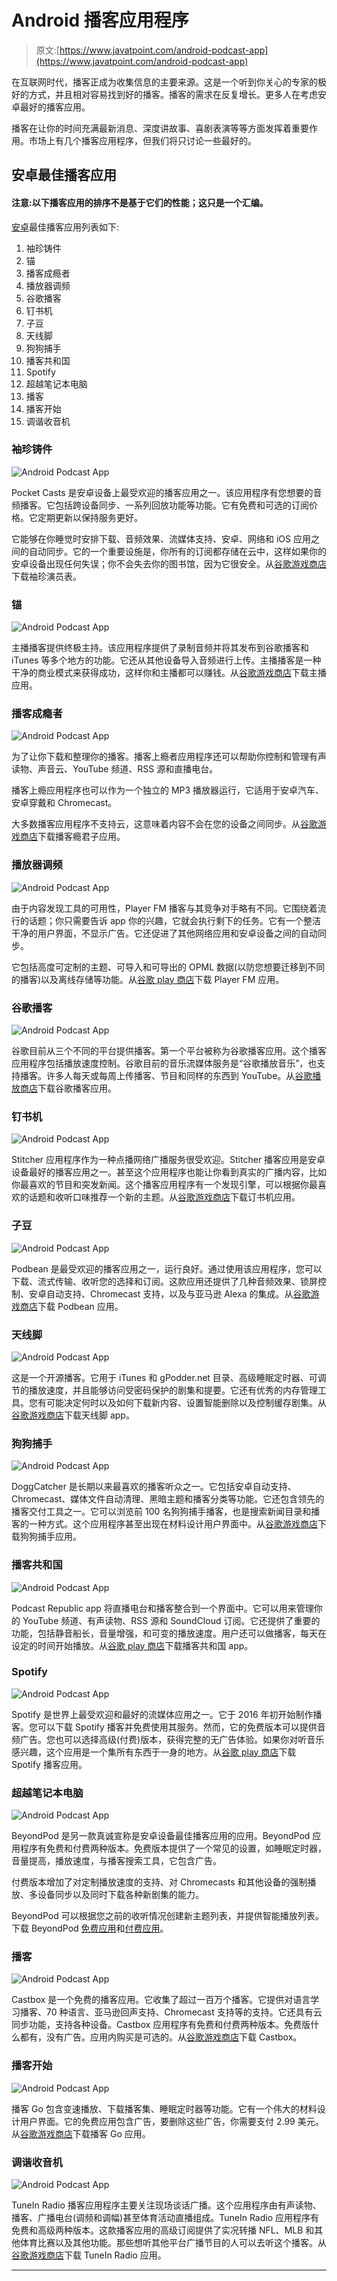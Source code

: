 # Android 播客应用程序

> 原文:[https://www.javatpoint.com/android-podcast-app](https://www.javatpoint.com/android-podcast-app)

在互联网时代，播客正成为收集信息的主要来源。这是一个听到你关心的专家的极好的方式，并且相对容易找到好的播客。播客的需求在反复增长。更多人在考虑安卓最好的播客应用。

播客在让你的时间充满最新消息、深度讲故事、喜剧表演等等方面发挥着重要作用。市场上有几个播客应用程序，但我们将只讨论一些最好的。

## 安卓最佳播客应用

#### 注意:以下播客应用的排序不是基于它们的性能；这只是一个汇编。

[安卓](https://www.javatpoint.com/android-tutorial)最佳播客应用列表如下:

1.  袖珍铸件
2.  锚
3.  播客成瘾者
4.  播放器调频
5.  谷歌播客
6.  钉书机
7.  子豆
8.  天线脚
9.  狗狗捕手
10.  播客共和国
11.  Spotify
12.  超越笔记本电脑
13.  播客
14.  播客开始
15.  调谐收音机

### 袖珍铸件

![Android Podcast App](../Images/3bd6c2c2924161d4e494277554518b79.png)

Pocket Casts 是安卓设备上最受欢迎的播客应用之一。该应用程序有您想要的音频播客。它包括跨设备同步、一系列回放功能等功能。它有免费和可选的订阅价格。它定期更新以保持服务更好。

它能够在你睡觉时安排下载、音频效果、流媒体支持、安卓、网络和 iOS 应用之间的自动同步。它的一个重要设施是，你所有的订阅都存储在云中，这样如果你的安卓设备出现任何失误；你不会失去你的图书馆，因为它很安全。从[谷歌游戏商店](https://play.google.com/store/apps/details?id=au.com.shiftyjelly.pocketcasts)下载袖珍演员表。

### 锚

![Android Podcast App](../Images/5ecdccbf08fc540d4e1b60bcd0316afc.png)

主播播客提供终极主持。该应用程序提供了录制音频并将其发布到谷歌播客和 iTunes 等多个地方的功能。它还从其他设备导入音频进行上传。主播播客是一种干净的商业模式来获得成功，这样你和主播都可以赚钱。从[谷歌游戏商店](https://play.google.com/store/apps/details?id=fm.anchor.android)下载主播应用。

### 播客成瘾者

![Android Podcast App](../Images/de4c74d7146a0a045c05165706e73040.png)

为了让你下载和整理你的播客。播客上瘾者应用程序还可以帮助你控制和管理有声读物、声音云、YouTube 频道、RSS 源和直播电台。

播客上瘾应用程序也可以作为一个独立的 MP3 播放器运行，它适用于安卓汽车、安卓穿戴和 Chromecast。

大多数播客应用程序不支持云，这意味着内容不会在您的设备之间同步。从[谷歌游戏商店](https://play.google.com/store/apps/details?id=com.bambuna.podcastaddict)下载播客瘾君子应用。

### 播放器调频

![Android Podcast App](../Images/b7443afeb1adf2ffdb7c63993792db99.png)

由于内容发现工具的可用性，Player FM 播客与其竞争对手略有不同。它围绕着流行的话题；你只需要告诉 app 你的兴趣，它就会执行剩下的任务。它有一个整洁干净的用户界面，不显示广告。它还促进了其他网络应用和安卓设备之间的自动同步。

它包括高度可定制的主题、可导入和可导出的 OPML 数据(以防您想要迁移到不同的播客)以及离线存储等功能。从[谷歌 play 商店](https://play.google.com/store/apps/details?id=fm.player)下载 Player FM 应用。

### 谷歌播客

![Android Podcast App](../Images/072aca29cff9c5f2bf5b7c02d11ae07d.png)

谷歌目前从三个不同的平台提供播客。第一个平台被称为谷歌播客应用。这个播客应用程序包括播放速度控制。谷歌目前的音乐流媒体服务是“谷歌播放音乐”，也支持播客。许多人每天或每周上传播客、节目和同样的东西到 YouTube。从[谷歌播放商店](https://play.google.com/store/apps/details?id=com.google.android.apps.podcasts)下载谷歌播客应用。

### 钉书机

![Android Podcast App](../Images/2e907d8f8706288be85dfc02258f660a.png)

Stitcher 应用程序作为一种点播网络广播服务很受欢迎。Stitcher 播客应用是安卓设备最好的播客应用之一。甚至这个应用程序也能让你看到真实的广播内容，比如你最喜欢的节目和突发新闻。这个播客应用程序有一个发现引擎，可以根据你最喜欢的话题和收听口味推荐一个新的主题。从[谷歌游戏商店](https://play.google.com/store/apps/details?id=com.stitcher.app)下载订书机应用。

### 子豆

![Android Podcast App](../Images/a019d30ad283d8ff1bac2ce2ce8c4aa8.png)

Podbean 是最受欢迎的播客应用之一，运行良好。通过使用该应用程序，您可以下载、流式传输、收听您的选择和订阅。这款应用还提供了几种音频效果、锁屏控制、安卓自动支持、Chromecast 支持，以及与亚马逊 Alexa 的集成。从[谷歌游戏商店](https://play.google.com/store/apps/details?id=com.podbean.app.podcast)下载 Podbean 应用。

### 天线脚

![Android Podcast App](../Images/8b8aae34c27cb4f4a272562c5f79f985.png)

这是一个开源播客。它用于 iTunes 和 gPodder.net 目录、高级睡眠定时器、可调节的播放速度，并且能够访问受密码保护的剧集和提要。它还有优秀的内存管理工具。您有可能决定何时以及如何下载新内容、设置智能删除以及控制缓存剧集。从[谷歌游戏商店](https://play.google.com/store/apps/details?id=de.danoeh.antennapod)下载天线脚 app。

### 狗狗捕手

![Android Podcast App](../Images/0d16f28e4cbd81701bd642b2ef006004.png)

DoggCatcher 是长期以来最喜欢的播客听众之一。它包括安卓自动支持、Chromecast、媒体文件自动清理、黑暗主题和播客分类等功能。它还包含领先的播客交付工具之一。它可以浏览前 100 名狗狗捕手播客，也是搜索新闻目录和播客的一种方式。这个应用程序甚至出现在材料设计用户界面中。从[谷歌游戏商店](https://play.google.com/store/apps/details?id=com.snoggdoggler.android.applications.doggcatcher.v1_0)下载狗狗捕手应用。

### 播客共和国

![Android Podcast App](../Images/b6036fbf737e9319508e62359c528bfa.png)

Podcast Republic app 将直播电台和播客整合到一个界面中。它可以用来管理你的 YouTube 频道、有声读物、RSS 源和 SoundCloud 订阅。它还提供了重要的功能，包括静音船长，音量增强，和可变的播放速度。用户还可以做播客，每天在设定的时间开始播放。从[谷歌 play 商店](https://play.google.com/store/apps/details?id=com.itunestoppodcastplayer.app)下载播客共和国 app。

### Spotify

![Android Podcast App](../Images/eac9b90272dd89608dd2e7e1666fcfd8.png)

Spotify 是世界上最受欢迎和最好的流媒体应用之一。它于 2016 年初开始制作播客。您可以下载 Spotify 播客并免费使用其服务。然而，它的免费版本可以提供音频广告。您也可以选择高级(付费)版本，获得完整的无广告体验。如果你对听音乐感兴趣，这个应用是一个集所有东西于一身的地方。从[谷歌 play 商店](https://play.google.com/store/apps/details?id=com.spotify.music&hl=en_US)下载 Spotify 播客应用。

### 超越笔记本电脑

![Android Podcast App](../Images/21d23b9d060dcf0ccd312f692600481e.png)

BeyondPod 是另一款真诚宣称是安卓设备最佳播客应用的应用。BeyondPod 应用程序有免费和付费两种版本。免费版本提供了一个常见的设置，如睡眠定时器，音量提高，播放速度，与播客搜索工具，它包含广告。

付费版本增加了对定制播放速度的支持、对 Chromecasts 和其他设备的强制播放、多设备同步以及同时下载各种新剧集的能力。

BeyondPod 可以根据您之前的收听情况创建新主题列表，并提供智能播放列表。下载 BeyondPod [免费应用](https://play.google.com/store/apps/details?id=mobi.beyondpod)和[付费应用](https://play.google.com/store/apps/details?id=mobi.beyondpod.unlockkey)。

### 播客

![Android Podcast App](../Images/71ccac9071df37d67b6be4371b0ff907.png)

Castbox 是一个免费的播客应用。它收集了超过一百万个播客。它提供对语言学习播客、70 种语言、亚马逊回声支持、Chromecast 支持等的支持。它还具有云同步功能，支持各种设备。Castbox 应用程序有免费和付费两种版本。免费版什么都有，没有广告。应用内购买是可选的。从[谷歌游戏商店](https://play.google.com/store/apps/details?id=fm.castbox.audiobook.radio.podcast)下载 Castbox。

### 播客开始

![Android Podcast App](../Images/f9f995974a9c009d8b83c4d04a389fee.png)

播客 Go 包含变速播放、下载播客集、睡眠定时器等功能。它有一个伟大的材料设计用户界面。它的免费应用包含广告，要删除这些广告，你需要支付 2.99 美元。从[谷歌游戏商店](https://play.google.com/store/apps/details?id=sanity.podcast.freak)下载播客 Go 应用。

### 调谐收音机

![Android Podcast App](../Images/f10d625ddc9d9bfd1f56ba424b60c3cd.png)

TuneIn Radio 播客应用程序主要关注现场谈话广播。这个应用程序由有声读物、播客、广播电台(调频和调幅)甚至体育活动直播组成。TuneIn Radio 应用程序有免费和高级两种版本。这款播客应用的高级订阅提供了实况转播 NFL、MLB 和其他体育比赛以及其他功能。那些想听其他平台广播节目的人可以去听这个播客。从[谷歌游戏商店](https://play.google.com/store/apps/details?id=tunein.player)下载 TuneIn Radio 应用。

* * *